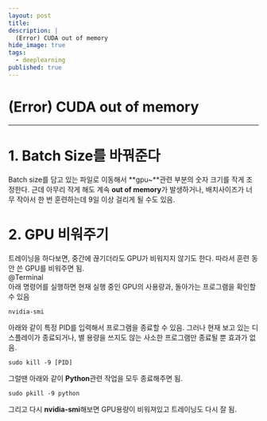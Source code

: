 ```yaml
---
layout: post
title: 
description: |
  (Error) CUDA out of memory
hide_image: true
tags:
  - deeplearning
published: true
---
```


# (Error) CUDA out of memory
* * *

# 1. Batch Size를 바꿔준다
Batch size를 담고 있는 파일로 이동해서 **gpu~**관련 부분의 숫자 크기를 작게 조정한다. 근데 아무리 작게 해도 계속 **out of memory**가 발생하거나, 배치사이즈가 너무 
작아서 한 번 훈련하는데 9일 이상 걸리게 될 수도 있음. 


# 2. GPU 비워주기
트레이닝을 하다보면, 중간에 끊기더라도 GPU가 비워지지 않기도 한다. 따라서 훈련 동안
쓴 GPU를 비워주면 됨.   
@Terminal   
아래 명령어를 실행하면 현재 실행 중인 GPU의 사용량과, 돌아가는 프로그램을 확인할 수 있음
```
nvidia-smi
```
   
아래와 같이 특정 PID를 입력해서 프로그램을 종료할 수 있음. 그러나 현재 보고 있는
디스플레이가 종료되거나, 별 용량을 쓰지도 않는 사소한 프로그램만 종료될 뿐 효과가
없음.
```
sudo kill -9 [PID]
```   
   
그럴땐 아래와 같이 **Python**관련 작업을 모두 종료해주면 됨.
```
sudo pkill -9 python
```
   
그리고 다시 **nvidia-smi**해보면 GPU용량이 비워져있고 트레이닝도 다시 잘 됨.
